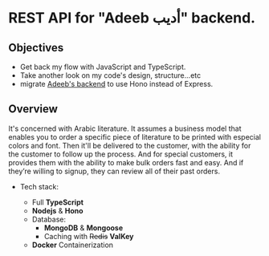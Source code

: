# REST API for "Adeeb أديب" backend.

## Objectives

- Get back my flow with JavaScript and TypeScript.
- Take another look on my code's design, structure...etc
- migrate [Adeeb's backend]() to use Hono instead of Express. 

## Overview
It's concerned with Arabic literature. It assumes a business model that enables you to order a specific piece of literature to be printed with especial colors and font. Then it'll be delivered to the customer, with the ability for the customer to follow up the process. And for special customers, it provides them with the ability to make bulk orders fast and easy. And if they’re willing to signup, they can review all of their past orders.

- Tech stack:

  - Full **TypeScript**
  - **Nodejs** & **Hono**
  - Database:
    - **MongoDB** & **Mongoose**
    - Caching with ~~Redis~~ **ValKey**
  - **Docker** Containerization